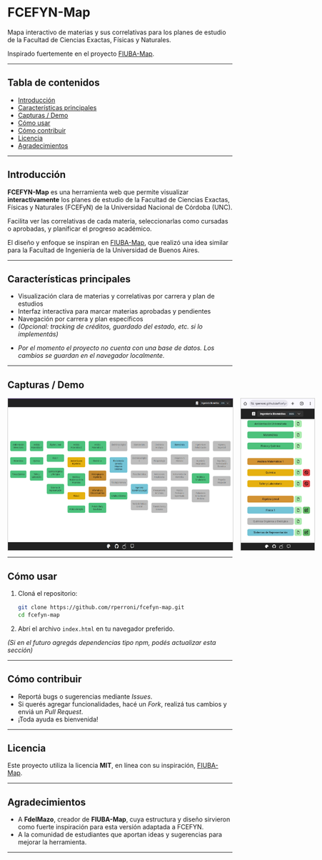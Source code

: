 # FCEFYN-Map

Mapa interactivo de materias y sus correlativas para los planes de estudio de la Facultad de Ciencias Exactas, Físicas y Naturales.

Inspirado fuertemente en el proyecto [FIUBA-Map](https://github.com/fdelmazo/FIUBA-Map).

---

## Tabla de contenidos

- [Introducción](#introducción)  
- [Características principales](#características-principales)  
- [Capturas / Demo](#capturas--demo)  
- [Cómo usar](#cómo-usar)  
- [Cómo contribuir](#cómo-contribuir)  
- [Licencia](#licencia)  
- [Agradecimientos](#agradecimientos)

---

## Introducción

**FCEFYN-Map** es una herramienta web que permite visualizar **interactivamente** los planes de estudio de la Facultad de Ciencias Exactas, Físicas y Naturales (FCEFyN) de la Universidad Nacional de Córdoba (UNC).  

Facilita ver las correlativas de cada materia, seleccionarlas como cursadas o aprobadas, y planificar el progreso académico.  

El diseño y enfoque se inspiran en [FIUBA-Map](https://github.com/fdelmazo/FIUBA-Map), que realizó una idea similar para la Facultad de Ingeniería de la Universidad de Buenos Aires.

---

## Características principales

- Visualización clara de materias y correlativas por carrera y plan de estudios  
- Interfaz interactiva para marcar materias aprobadas y pendientes  
- Navegación por carrera y plan específicos  
- *(Opcional: tracking de créditos, guardado del estado, etc. si lo implementás)*  

* *Por el momento el proyecto no cuenta con una base de datos. Los cambios se guardan en el navegador localmente.*
---

## Capturas / Demo

<div style="display: flex; gap: 16px; align-items: flex-start;">
  <img src="captura_escritorio.png" alt="Captura escritorio" style="height: 340px; border:1px solid #ccc;">
  <img src="captura_mobile.jpeg" alt="Captura móvil" style="height: 340px; border:1px solid #ccc;">
</div>

---

## Cómo usar

1. Cloná el repositorio:
   ```bash
   git clone https://github.com/rperroni/fcefyn-map.git
   cd fcefyn-map
   ```
2. Abrí el archivo `index.html` en tu navegador preferido.  

*(Si en el futuro agregás dependencias tipo npm, podés actualizar esta sección)*

---

## Cómo contribuir

- Reportá bugs o sugerencias mediante *Issues*.  
- Si querés agregar funcionalidades, hacé un *Fork*, realizá tus cambios y enviá un *Pull Request*.  
- ¡Toda ayuda es bienvenida!  

---

## Licencia

Este proyecto utiliza la licencia **MIT**, en línea con su inspiración, [FIUBA-Map](https://github.com/fdelmazo/FIUBA-Map).  

---

## Agradecimientos

- A **FdelMazo**, creador de **FIUBA-Map**, cuya estructura y diseño sirvieron como fuerte inspiración para esta versión adaptada a FCEFYN.  
- A la comunidad de estudiantes que aportan ideas y sugerencias para mejorar la herramienta.  

---

